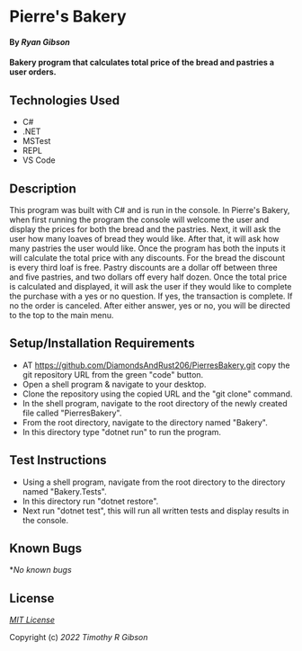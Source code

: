 # Pierre's Bakery

#### By _**Ryan Gibson**_

#### Bakery program that calculates total price of the bread and pastries a user orders.

## Technologies Used

* C#
* .NET
* MSTest
* REPL
* VS Code

## Description
This program was built with C# and is run in the console. In Pierre's Bakery, when first running the program the console will welcome the user and display the prices for both the bread and the pastries. Next, it will ask the user how many loaves of bread they would like. After that, it will ask how many pastries the user would like. Once the program has both the inputs it will calculate the total price with any discounts. For the bread the discount is every third loaf is free. Pastry discounts are a dollar off between three and five pastries, and two dollars off every half dozen. Once the total price is calculated and displayed, it will ask the user if they would like to complete the purchase with a yes or no question. If yes, the transaction is complete. If no the order is canceled. After either answer, yes or no, you will be directed to the top to the main menu.

## Setup/Installation Requirements

* AT https://github.com/DiamondsAndRust206/PierresBakery.git copy the git repository URL from the green "code" button.
* Open a shell program & navigate to your desktop.
* Clone the repository using the copied URL and the "git clone" command.
* In the shell program, navigate to the root directory of the newly created file called "PierresBakery".
* From the root directory, navigate to the directory named "Bakery".
* In this directory type "dotnet run" to run the program.

## Test Instructions

* Using a shell program, navigate from the root directory to the directory named "Bakery.Tests".
* In this directory run "dotnet restore".
* Next run "dotnet test", this will run all written tests and display results in the console.

## Known Bugs

*_No known bugs_

## License

_[MIT License](license)_

Copyright (c) _2022_ _Timothy R Gibson_